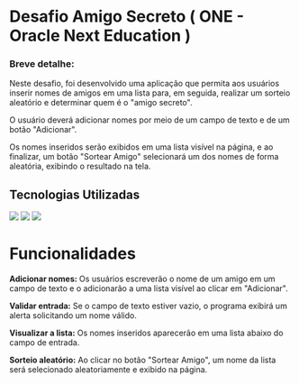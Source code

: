 <h1>Desafio Amigo Secreto ( ONE - Oracle Next Education )</h1>
<h3><b>Breve detalhe:</b></h3>
<p>
  Neste desafio, foi desenvolvido uma aplicação que permita aos usuários inserir nomes de amigos em uma lista para, em seguida, realizar um sorteio aleatório e determinar quem é o "amigo secreto".
</p>
<p>
  O usuário deverá adicionar nomes por meio de um campo de texto e de um botão "Adicionar".
</p>
<p>
  Os nomes inseridos serão exibidos em uma lista visível na página, e ao finalizar, um botão "Sortear Amigo" selecionará um dos nomes de forma aleatória, exibindo o resultado na tela.
</p>
<h2>Tecnologias Utilizadas</h2>
<div>
  <img src="https://img.shields.io/badge/HTML-239120?style=for-the-badge&logo=html5&logoColor=white">
  <img src="https://img.shields.io/badge/CSS-239120?&style=for-the-badge&logo=css3&logoColor=white">
  <img src="https://img.shields.io/badge/JavaScript-F7DF1E?style=for-the-badge&logo=javascript&logoColor=black">
</div>
<h1>Funcionalidades</h1>
<p>
<b>Adicionar nomes:</b> Os usuários escreverão o nome de um amigo em um campo de texto e o adicionarão a uma lista visível ao clicar em "Adicionar".
</p>
<p>
  <b>Validar entrada:</b> Se o campo de texto estiver vazio, o programa exibirá um alerta solicitando um nome válido.
</p>
<p>
<b>Visualizar a lista:</b> Os nomes inseridos aparecerão em uma lista abaixo do campo de entrada.
</p>
<p>  
<b>Sorteio aleatório:</b> Ao clicar no botão "Sortear Amigo", um nome da lista será selecionado aleatoriamente e exibido na página.
</p>



